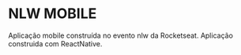# NLW MOBILE
Aplicação mobile construída no evento nlw da Rocketseat. Aplicação construida com ReactNative.

